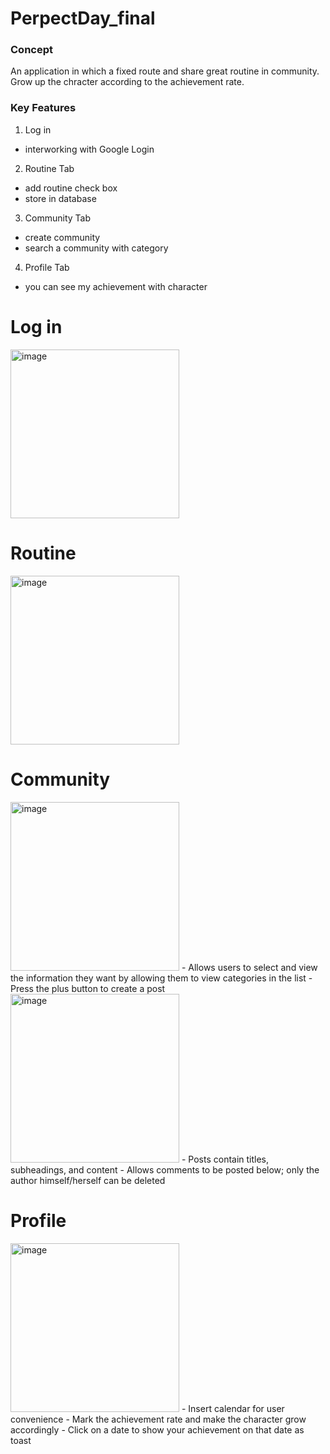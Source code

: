 # PerpectDay_final
### Concept
An application in which a fixed route and share great routine in community.
Grow up the chracter according to the achievement rate.

### Key Features
1. Log in 
  - interworking with Google Login
2. Routine Tab
  - add routine check box
  - store in database
3. Community Tab
  - create community
  - search a community with category
4. Profile Tab
  - you can see my achievement with character

# Log in
<img width="270" alt="image" src="https://user-images.githubusercontent.com/86233382/173414708-2e6bfb0c-9795-4085-9e46-3160c1923cc2.png">

# Routine
<img width="270" alt="image" src="https://user-images.githubusercontent.com/86233382/173414970-e7648ba5-42fd-4472-aaa9-ed3825da0401.png">

# Community
<img width="270" alt="image" src="https://user-images.githubusercontent.com/86233382/173415055-9d38a288-4cd2-48c1-94ae-e16d408c7b63.png">
- Allows users to select and view the information they want by allowing them to view categories in the list 
- Press the plus button to create a post

<img width="270" alt="image" src="https://user-images.githubusercontent.com/86233382/173415117-f87f5e62-91ed-4591-b665-8af8ce168aee.png">
- Posts contain titles, subheadings, and content
- Allows comments to be posted below; only the author himself/herself can be deleted

# Profile
<img width="270" alt="image" src="https://user-images.githubusercontent.com/86233382/173415196-4ef7e93f-138b-4f46-8713-fbf902ab283b.png">
- Insert calendar for user convenience
- Mark the achievement rate and make the character grow accordingly
- Click on a date to show your achievement on that date as toast

